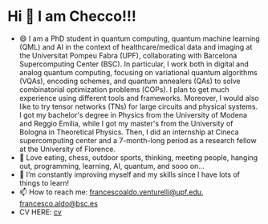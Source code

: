 # Hi 👋 I am Checco!!!

- 😄 I am a PhD student in quantum computing, quantum machine learning (QML) and AI in the context of healthcare/medical data and imaging at the Universitat Pompeu Fabra (UPF), collaborating with Barcelona Supercomputing Center (BSC).
  In particular, I work both in digital and analog quantum computing, focusing on variational quantum algorithms (VQAs), encoding schemes, and quantum annealers (QAs) to solve combinatorial
  optimization problems (COPs). I plan to get much experience using different tools and frameworks. Moreover, I would also like to try tensor networks (TNs) for
  large circuits and physical systems. I got my bachelor's degree in Physics from the University of Modena and Reggio Emilia, while I got my master's from the University of Bologna in Theoretical Physics.
  Then, I did an internship at Cineca supercomputing center and a 7-month-long period as a research fellow at the University of Florence.
- 👀 Love eating, chess, outdoor sports, thinking, meeting people, hanging out, programming, learning, AI, quantum, and sooo on...
- 🌱 I’m constantly improving myself and my skills since I have lots of things to learn!
- 📫 How to reach me: francescoaldo.venturelli@upf.edu, francesco.aldo@bsc.es
- CV HERE: [cv](https://github.com/checc1/checc1/blob/main/cv_09052025_FrancescoAldoVenturelli.pdf)

<!---
checc1/checc1 is a ✨ special ✨ repository because its `README.md` (this file) appears on your GitHub profile.
You can click the Preview link to take a look at your changes.
--->
